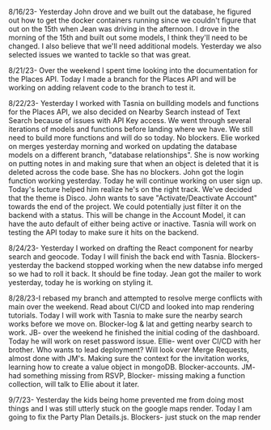 8/16/23- Yesterday John drove and we built out the database, he figured out how to get the docker containers running since we couldn't figure that out on the 15th when Jean was driving in the afternoon. I drove in the morning of the 15th and built out some models, I think they'll need to be changed. I also believe that we'll need additional models. Yesterday we also selected issues we wanted to tackle so that was great.

8/21/23- Over the weekend I spent time looking into the documentation for the Places API. Today I made a branch for the Places API and will be working on adding relavent code to the branch to test it.

8/22/23- Yesterday I worked with Tasnia on buillding models and functions for the Places API, we also decided on Nearby Search instead of Text Search because of issues with API Key access. We went through several iterations of models and functions before landing where we have. We still need to build more functions and will do so today. No blockers. Elie worked on merges yesterday morning and worked on updating the database models on a different branch, "database relationships". She is now working on putting notes in and making sure that when an object is deleted that it is deleted across the code base. She has no blockers. John got the login function working yesterday. Today he will continue working on user sign up. Today's lecture helped him realize he's on the right track. We've decided that the theme is Disco. John wants to save "Activate/Deactivate Account" towards the end of the project. We could potentially just filter it on the backend with a status. This will be change in the Account Model, it can have the auto default of either being active or inactive. Tasnia will work on testing the API today to make sure it hits on the backend.

8/24/23- Yesterday I worked on drafting the React component for nearby search and geocode. Today I will finish the back end with Tasnia. Blockers- yesterday the backend stopped working when the new databse info merged so we had to roll it back. It should be fine today. Jean got the mailer to work yesterday, today he is working on styling it.

8/28/23-I rebased my branch and attempted to resolve merge conflicts with main over the weekend. Read about CI/CD and looked into map rendering tutorials. Today I will work with Tasnia to make sure the nearby search works before we move on. Blocker-log & lat and getting nearby search to work. JB- over the weekend he finished the initial coding of the dashboard. Today he will work on reset password issue. Ellie- went over CI/CD with her brother. Who wants to lead deployment? Will look over Merge Requests, almost done with JM's. Making sure the context for the invitation works, learning how to create a value object in mongoDB. Blocker-accounts. JM- had something missing from RSVP, Blocker- missing making a function collection, will talk to Ellie about it later.


9/7/23- Yesterday the kids being home prevented me from doing most things and I was still utterly stuck on the google maps render. Today I am going to fix the Party Plan Details.js. Blockers- just stuck on the map render
